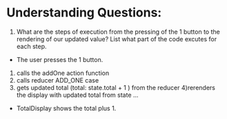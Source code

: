 # Understanding Questions:
1. What are the steps of execution from the pressing of the 1 button to the rendering of our updated value? List what part of the code excutes for each step.
* The user presses the 1 button.

1) calls the addOne action function
2) calls reducer ADD_ONE case
3) gets updated total (total: state.total + 1 ) from the reducer
4)rerenders the display with updated total from state
...

* TotalDisplay shows the total plus 1.
